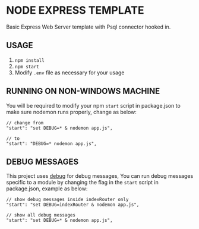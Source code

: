 # NODE EXPRESS TEMPLATE

Basic Express Web Server template with Psql connector hooked in.

## USAGE

1. `npm install`
2. `npm start`
3. Modify `.env` file as necessary for your usage

## RUNNING ON NON-WINDOWS MACHINE

You will be required to modify your npm `start` script in package.json to make sure nodemon runs properly, change as below:

```
// change from
"start": "set DEBUG=* & nodemon app.js",

// to
"start": "DEBUG=* nodemon app.js",
```

## DEBUG MESSAGES

This project uses [debug](https://www.npmjs.com/package/debug) for debug messages,
You can run debug messages specific to a module by changing the flag in the `start` script in package.json, example as below:

```
// show debug messages inside indexRouter only
"start": "set DEBUG=indexRouter & nodemon app.js",

// show all debug messages
"start": "set DEBUG=* & nodemon app.js",
```
